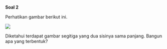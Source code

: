 **Soal 2**

Perhatikan gambar berikut ini.

![](resource:assets/md/materi_4/4.2.png "")

Diketahui terdapat gambar segitiga yang dua sisinya sama panjang. Bangun apa yang terbentuk?
